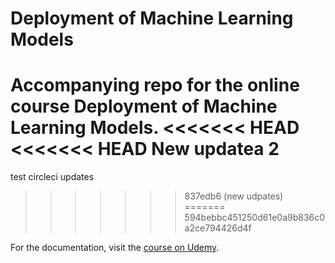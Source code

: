 # Deployment of Machine Learning Models
Accompanying repo for the online course Deployment of Machine Learning Models.
<<<<<<< HEAD
<<<<<<< HEAD
New updatea 2
=======
test circleci updates
>>>>>>> 837edb6 (new udpates)
=======
>>>>>>> 594bebbc451250d61e0a9b836c0a2ce794426d4f

For the documentation, visit the [course on Udemy](https://www.udemy.com/deployment-of-machine-learning-models/?couponCode=TIDREPO).

